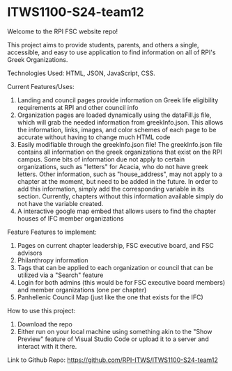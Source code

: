 # ITWS1100-S24-team12

Welcome to the RPI FSC website repo!

This project aims to provide students, parents, and others a single, accessible, and easy to use application
to find information on all of RPI's Greek Organizations. 

Technologies Used: HTML, JSON, JavaScript, CSS.

Current Features/Uses:
1. Landing and council pages provide information on Greek life eligibility requirements at RPI and other council info
2. Organization pages are loaded dynamically using the dataFill.js file, which will grab the needed information from
   greekInfo.json. This allows the information, links, images, and color schemes of each page to be accurate without having to change
   much HTML code
3. Easily modifiable through the greekInfo.json file!
   The greekInfo.json file contains all information on the greek organizations that exist on the RPI campus.
   Some bits of information due not apply to certain organizations, such as "letters" for Acacia, who do not
   have greek letters. Other information, such as "house_address", may not apply to a chapter at the moment,
   but need to be added in the future. In order to add this information, simply add the corresponding variable
   in its section. Currently, chapters without this information available simply do not have the variable created.
4. A interactive google map embed that allows users to find the chapter houses of IFC member organizations

Feature Features to implement:
1. Pages on current chapter leadership, FSC executive board, and FSC advisors
2. Philanthropy information
3. Tags that can be applied to each organization or council that can be utilized via a "Search" feature
4. Login for both admins (this would be for FSC executive board members) and member organizations (one per chapter)
5. Panhellenic Council Map (just like the one that exists for the IFC)

How to use this project:
1. Download the repo
2. Either run on your local machine using something akin to the "Show Preview" feature of Visual Studio Code
   or upload it to a server and interact with it there.

Link to Github Repo: https://github.com/RPI-ITWS/ITWS1100-S24-team12